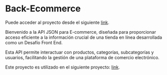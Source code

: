 # Back-Ecommerce

Puede acceder al proyecto desde el siguiente [link](https://node-mongo-ecommerce.onrender.com/).

Bienvenido a la API JSON para E-commerce, diseñada para proporcionar acceso eficiente a la información crucial de una tienda en línea desarrollada como un Desafío Front End.

Esta API permite interactuar con productos, categorías, subcategorías y usuarios, facilitando la gestión de una plataforma de comercio electrónico.

Este proyecto es utilizado en el siguiente proyecto: [link](https://ecommerce-angular-material.web.app/).
